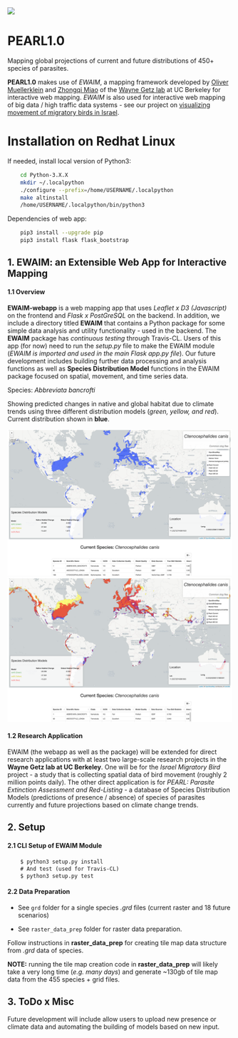 <img src="https://travis-ci.org/Thru-Echoes/PEARL1.0.svg?branch=master">

# PEARL1.0

Mapping global projections of current and future distributions of 450+ species of parasites.

**PEARL1.0** makes use of *EWAIM*, a mapping framework developed by [Oliver Muellerklein](http://thru-echoes.github.io/) and [Zhongqi Miao](https://github.com/ranranking) of the [Wayne Getz lab](https://nature.berkeley.edu/getzlab/) at UC Berkeley for interactive web mapping. *EWAIM* is also used for interactive web mapping of big data / high traffic data systems - see our project on [visualizing movement of migratory birds in Israel](https://github.com/Thru-Echoes/BirdShader).

# Installation on Redhat Linux

If needed, install local version of Python3:

```bash
    cd Python-3.X.X
    mkdir ~/.localpython
    ./configure --prefix=/home/USERNAME/.localpython
    make altinstall
    /home/USERNAME/.localpython/bin/python3
```

Dependencies of web app:

```bash
    pip3 install --upgrade pip
    pip3 install flask flask_bootstrap
```

## 1. EWAIM: an Extensible Web App for Interactive Mapping

#### 1.1 Overview

**EWAIM-webapp** is a web mapping app that uses *Leaflet x D3 (Javascript)* on the frontend and *Flask x PostGreSQL* on the backend. In addition, we include a directory titled **EWAIM** that contains a Python package for some simple data analysis and utility functionality - used in the backend. The **EWAIM** package has *continuous testing* through Travis-CL. Users of this app (for now) need to run the *setup.py* file to make the EWAIM module (*EWAIM is imported and used in the main Flask app.py file*). Our future development includes building further data processing and analysis functions as well as **Species Distribution Model** functions in the EWAIM package focused on spatial, movement, and time series data.

Species: *Abbreviata bancrofti*

Showing predicted changes in native and global habitat due to climate trends using three different distribution models (*green, yellow, and red*). Current distribution shown in **blue**.

<img src="./static/img/ex_pearl2.png">

<img src="./static/img/ex_pearl3.png">

#### 1.2 Research Application

EWAIM (the webapp as well as the package) will be extended for direct research applications with at least two large-scale research projects in the **Wayne Getz lab at UC Berkeley**. One will be for the *Israel Migratory Bird* project - a study that is collecting spatial data of bird movement (roughly 2 million points daily). The other direct application is for *PEARL: Parasite Extinction Assessment and Red-Listing* - a database of Species Distribution Models (predictions of presence / absence) of species of parasites currently and future projections based on climate change trends.

## 2. Setup

#### 2.1 CLI Setup of EWAIM Module

```
    $ python3 setup.py install
    # And test (used for Travis-CL)
    $ python3 setup.py test
```

#### 2.2 Data Preparation

- See `grd` folder for a single species *.grd* files (current raster and 18 future scenarios)

- See `raster_data_prep` folder for raster data preparation.

Follow instructions in **raster_data_prep** for creating tile map data structure from *.grd* data of species.

**NOTE:** running the tile map creation code in **raster_data_prep** will likely take a very long time (*e.g. many days*) and generate ~130gb of tile map data from the 455 species + grid files.

## 3. ToDo x Misc

Future development will include allow users to upload new presence or climate data and automating the building of models based on new input.
